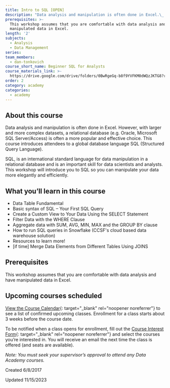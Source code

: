 ```yaml
---
title: Intro to SQL [OPEN]
description: "Data analysis and manipulation is often done in Excel.\_ However, with larger and more complex datasets, a relational database (e.g. Oracle, Microsoft SQL Server/Access) is often a more popular and effective choice. This course introduces attendees to a global database language SQL (Structured Query Language)."
prerequisites: >-
  This workshop assumes that you are comfortable with data analysis and have
  manipulated data in Excel.
length: '2'
subjects:
  - Analysis
  - Data Management
series:
team_members:
  - dan-tonkovich
course_short_name: Beginner SQL for Analysts
course_materials_link: >-
  https://drive.google.com/drive/folders/0BwRgeGq-b8f9YVFKM0dWQzJKTG8?resourcekey=0-UOJoxCd6VzbYWaHtMeNE0g&usp=share_link
order: 2
category: academy
categories:
  - academy
---
```

## About this course

Data analysis and manipulation is often done in Excel. However, with larger and more complex datasets, a relational database (e.g. Oracle, Microsoft SQL Server/Access) is often a more popular and effective choice. This course introduces attendees to a global database language SQL (Structured Query Language).

SQL, is an international standard language for data manipulation in a relational database and is an important skill for data scientists and analysts. This workshop will introduce you to SQL so you can manipulate your data more elegantly and efficiently.

## What you’ll learn in this course

* Data Table Fundamental
* Basic syntax of SQL – Your First SQL Query
* Create a Custom View to Your Data Using the SELECT Statement
* Filter Data with the WHERE Clause
* Aggregate data with SUM, AVG, MIN, MAX and the GROUP BY clause
* How to run SQL queries in Snowflake (CCSF's cloud based data warehouse solution)
* Resources to learn more!
* \[if time\] Merge Data Elements from Different Tables Using JOINS

## Prerequisites

This workshop assumes that you are comfortable with data analysis and have manipulated data in Excel.

## Upcoming courses scheduled

[View the Course Calendar](https://datasf.org/academy/calendar/){: target="_blank" rel="noopener noreferrer"}&nbsp;to see a list of confirmed upcoming classes. Enrollment for a class starts about 3 weeks before the course date.

To be notified when a class opens for enrollment, fill out the&nbsp;[Course Interest Form](https://docs.google.com/forms/d/e/1FAIpQLSdbubwh6VG_QXphYMfJ-YHGqACK5uhlbv6Qs1hdrLaiFnJQCA/viewform){: target="_blank" rel="noopener noreferrer"}&nbsp;and select the courses you’re interested in. You will receive an email the next time the class is offered (and seats are available).

*Note: You must seek your supervisor’s approval to attend any Data Academy courses.*

Created 6/8/2017

Updated 11/15/2023